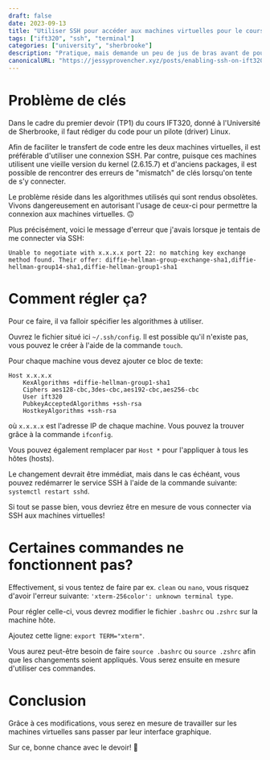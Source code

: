 ```yaml
---
draft: false
date: 2023-09-13
title: "Utiliser SSH pour accéder aux machines virtuelles pour le cours IFT320"
tags: ["ift320", "ssh", "terminal"]
categories: ["university", "sherbrooke"]
description: "Pratique, mais demande un peu de jus de bras avant de pouvoir s'en servir sous Linux."
canonicalURL: "https://jessyprovencher.xyz/posts/enabling-ssh-on-ift320-virtual-machines/"
---
```


# Problème de clés

Dans le cadre du premier devoir (TP1) du cours IFT320, donné à l'Université de Sherbrooke, il faut rédiger du code pour un pilote (driver) Linux.

Afin de faciliter le transfert de code entre les deux machines virtuelles, il est préférable d'utiliser une connexion SSH. Par contre, puisque ces machines utilisent une vieille version du kernel (2.6.15.7) et d'anciens packages, il est possible de rencontrer des erreurs de "mismatch" de clés lorsqu'on tente de s'y connecter.

Le problème réside dans les algorithmes utilisés qui sont rendus obsolètes. Vivons dangereusement en autorisant l'usage de ceux-ci pour permettre la connexion aux machines virtuelles. 🙃

Plus précisément, voici le message d'erreur que j'avais lorsque je tentais de me connecter via SSH:
```
Unable to negotiate with x.x.x.x port 22: no matching key exchange method found. Their offer: diffie-hellman-group-exchange-sha1,diffie-hellman-group14-sha1,diffie-hellman-group1-sha1
```

# Comment régler ça?

Pour ce faire, il va falloir spécifier les algorithmes à utiliser.

Ouvrez le fichier situé ici `~/.ssh/config`. Il est possible qu'il n'existe pas, vous pouvez le créer à l'aide de la commande `touch`.

Pour chaque machine vous devez ajouter ce bloc de texte:
```
Host x.x.x.x    
    KexAlgorithms +diffie-hellman-group1-sha1
    Ciphers aes128-cbc,3des-cbc,aes192-cbc,aes256-cbc
    User ift320
    PubkeyAcceptedAlgorithms +ssh-rsa
    HostkeyAlgorithms +ssh-rsa
```

où `x.x.x.x` est l'adresse IP de chaque machine. Vous pouvez la trouver grâce à la commande `ifconfig`.

Vous pouvez également remplacer par `Host *` pour l'appliquer à tous les hôtes (hosts).

Le changement devrait être immédiat, mais dans le cas échéant, vous pouvez redémarrer le service SSH à l'aide de la commande suivante: `systemctl restart sshd`.

Si tout se passe bien, vous devriez être en mesure de vous connecter via SSH aux machines virtuelles!

# Certaines commandes ne fonctionnent pas?

Effectivement, si vous tentez de faire par ex. `clean` ou `nano`, vous risquez d'avoir l'erreur suivante: `'xterm-256color': unknown terminal type`.

Pour régler celle-ci, vous devrez modifier le fichier `.bashrc` ou `.zshrc` sur la machine hôte.

Ajoutez cette ligne: `export TERM="xterm"`.

Vous aurez peut-être besoin de faire `source .bashrc` ou `source .zshrc` afin que les changements soient appliqués. Vous serez ensuite en mesure d'utiliser ces commandes.

# Conclusion

Grâce à ces modifications, vous serez en mesure de travailler sur les machines virtuelles sans passer par leur interface graphique.

Sur ce, bonne chance avec le devoir! 📝